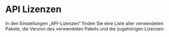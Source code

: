 # API Lizenzen

In den Einstellungen „API-Lizenzen“ finden Sie eine Liste aller verwendeten Pakete, die Version des verwendeten Pakets und die zugehörigen Lizenzen.
